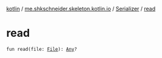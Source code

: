 [kotlin](../../index.md) / [me.shkschneider.skeleton.kotlin.io](../index.md) / [Serializer](index.md) / [read](./read.md)

# read

`fun read(file: `[`File`](https://docs.oracle.com/javase/6/docs/api/java/io/File.html)`): `[`Any`](https://kotlinlang.org/api/latest/jvm/stdlib/kotlin/-any/index.html)`?`